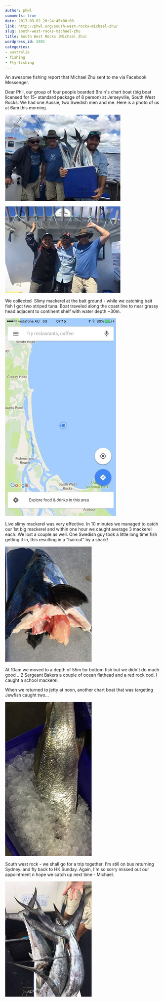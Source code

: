 ```yaml
---
author: phwl
comments: true
date: 2017-03-02 20:24:45+00:00
link: http://phwl.org/south-west-rocks-michael-zhu/
slug: south-west-rocks-michael-zhu
title: South West Rocks (Michael Zhu)
wordpress_id: 2891
categories:
- australia
- fishing
- Fly-fishing
---
```


An awesome fishing report that Michael Zhu sent to me via Facebook Messenger.

Dear Phil, our group of four people boarded Brain's chart boat (big boat licensed for 15- standard package of 8 person) at Jerseyville, South West Rocks. We had one Aussie, two Swedish men and me. Here is a photo of us at 6am this morning.

[![](/assets/images/2017/03/17101971_1867685196806919_812445305_n.jpg)](/assets/images/2017/03/17101971_1867685196806919_812445305_n.jpg)

<!-- more -->

[![](/assets/images/2017/03/17124881_1867668593475246_1111731396_n.jpg)](/assets/images/2017/03/17124881_1867668593475246_1111731396_n.jpg)

We collected  Slimy mackerel at the bait ground - while we catching bait fish I got two striped tuna. Boat traveled along the coast line to near grassy head adjacent to continent shelf with water depth ~30m.

[![](/assets/images/2017/03/17124690_1867675516807887_1778269496_n.jpg)](/assets/images/2017/03/17124690_1867675516807887_1778269496_n.jpg)

Live slimy mackerel was very effective. In 10 minutes we managed to catch our 1st big mackerel and within one hour we caught average 3 mackerel each. We lost a couple as well. One Swedish guy took a little long time fish getting it in, this resulting in a "haircut" by a shark!

[![](/assets/images/2017/03/17125312_1867682796807159_1411027765_n.jpg)](/assets/images/2017/03/17125312_1867682796807159_1411027765_n.jpg)

At 10am we moved to a depth of 55m for bottom fish but we didn't do much good ...2 Sergeant Bakers a couple of ocean flathead and a red rock cod. I caught a school mackerel.

When we returned to jetty at noon, another chart boat that was targeting Jewfish caught two...

[![](/assets/images/2017/03/17124544_1867687000140072_215267059_n.jpg)](/assets/images/2017/03/17124544_1867687000140072_215267059_n.jpg)

















South west rock - we shall go for a trip together. I'm still on bus returning Sydney. and fly back to HK Sunday. Again, I'm so sorry missed out our appointment n hope we catch up next time - Michael. 







[![](/assets/images/2017/03/17101653_1867684986806940_2060608726_n.jpg)](/assets/images/2017/03/17101653_1867684986806940_2060608726_n.jpg)












